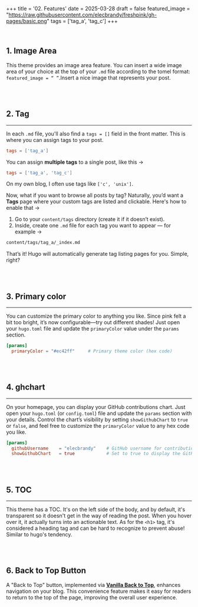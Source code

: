 +++
title = '02. Features'
date = 2025-03-28
draft = false
featured_image = "https://raw.githubusercontent.com/elecbrandy/freshpink/gh-pages/basic.png"
tags = ['tag_a', 'tag_c']
+++

<br>

## 1. Image Area
This theme provides an image area feature. You can insert a wide image area of your choice at the top of your `.md` file according to the tomel format: `featured_image = “ ”`.Insert a nice image that represents your post.

<br>
<br>

## 2. Tag
____

In each `.md` file, you'll also find a `tags = []` field in the front matter. This is where you can assign tags to your post. 

```toml
tags = ['tag_a']
```

You can assign **multiple tags** to a single post, like this ->

```toml
tags = ['tag_a', 'tag_c']
```

On my own blog, I often use tags like `['c', 'unix']`.

Now, what if you want to browse all posts by tag? Naturally, you’d want a **Tags** page where your custom tags are listed and clickable. Here's how to enable that ->

1. Go to your `content/tags` directory (create it if it doesn’t exist).
2. Inside, create one `.md` file for each tag you want to appear — for example ->

``` bash
content/tags/tag_a/_index.md
```

That’s it! Hugo will automatically generate tag listing pages for you. Simple, right?

<br>
<br>

## 3. Primary color
____

You can customize the primary color to anything you like. Since pink felt a bit too bright, it’s now configurable—try out different shades! Just open your `hugo.toml` file and update the `primaryColor` value under the `params` section.

``` toml
[params]
  primaryColor = "#ec42ff"     # Primary theme color (hex code)
```

<br>
<br>

## 4. ghchart
____

On your homepage, you can display your GitHub contributions chart. Just open your `hugo.toml` (or `config.toml`) file and update the `params` section with your details. Control the chart’s visibility by setting `showGithubChart` to `true` or `false`, and feel free to customize the `primaryColor` value to any hex code you like.

``` toml
[params]
  githubUsername    = "elecbrandy"    # GitHub username for contribution chart
  showGithubChart   = true            # Set to true to display the GitHub contributions chart
```

<br>
<br>

## 5. TOC
____
This theme has a TOC. It's on the left side of the body, and by default, it's transparent so it doesn't get in the way of reading the post. When you hover over it, it actually turns into an actionable text. As for the `<h1>` tag, it's considered a heading tag and can be hard to recognize to prevent abuse! Similar to hugo's tendency.

<br>
<br>

## 6. Back to Top Button
A "Back to Top" button, implemented via [**Vanilla Back to Top**](https://github.com/vfeskov/vanilla-back-to-top), enhances navigation on your blog. This convenience feature makes it easy for readers to return to the top of the page, improving the overall user experience.

<br>
<br>
